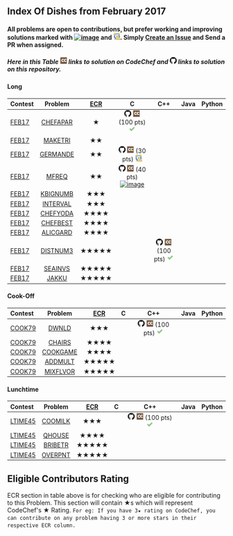 ## Index Of Dishes from February 2017

#### All problems are open to contributions, but prefer working and improving solutions marked with [![image](../img/WA.png)](#) and [![image](../img/TLE.png)](#). Simply [Create an Issue](https://github.com/iiitv/ChefLib/issues/new) and Send a PR when assigned.

##### Here in this Table [![image](../img/CC.png)](#) links to solution on CodeChef and [![image](../img/GH.png)](#) links to solution on this repository.

<a name="long"></a>
#### Long

| Contest | Problem | [ECR](#ecr) | C | C++ | Java | Python |
|:--------------|:----------------:|:----------------:|:----------------:|:----------------:|:-----------------:|:-----------------:|
| [FEB17](https://www.codechef.com/FEB17) | [CHEFAPAR](https://www.codechef.com/FEB17/problems/CHEFAPAR) | ★ | [![image](../img/GH.png)](FEB/FEB17/CHEFAPAR/CHEFAPAR.c)  [![image](../img/CC.png)](https://www.codechef.com/viewsolution/12705568) (100 pts) [![image](../img/AC.png)](#) | | | |
| [FEB17](https://www.codechef.com/FEB17) | [MAKETRI](https://www.codechef.com/FEB17/problems/MAKETRI) | ★★ | | | | |
| [FEB17](https://www.codechef.com/FEB17) | [GERMANDE](https://www.codechef.com/FEB17/problems/GERMANDE) | ★★ | [![image](../img/GH.png)](FEB/FEB17/GERMANDE/GERMANDE.c)  [![image](../img/CC.png)](https://www.codechef.com/viewsolution/12892020) (30 pts) [![image](../img/TLE.png)](#) | | | |
| [FEB17](https://www.codechef.com/FEB17) | [MFREQ](https://www.codechef.com/FEB17/problems/MFREQ) | ★★ | [![image](../img/GH.png)](FEB/FEB17/MFREQ/MFREQ.c)  [![image](../img/CC.png)](https://www.codechef.com/viewsolution/12840138) (40 pts) [![image](../img/WA.png)](#) | | | |
| [FEB17](https://www.codechef.com/FEB17) | [KBIGNUMB](https://www.codechef.com/FEB17/problems/KBIGNUMB) | ★★★ | | | | |
| [FEB17](https://www.codechef.com/FEB17) | [INTERVAL](https://www.codechef.com/FEB17/problems/INTERVAL) | ★★★ | | | | |
| [FEB17](https://www.codechef.com/FEB17) | [CHEFYODA](https://www.codechef.com/FEB17/problems/CHEFYODA) | ★★★★ | | | | |
| [FEB17](https://www.codechef.com/FEB17) | [CHEFBEST](https://www.codechef.com/FEB17/problems/CHEFBEST) | ★★★★ | | | | |
| [FEB17](https://www.codechef.com/FEB17) | [ALICGARD](https://www.codechef.com/FEB17/problems/ALICGARD) | ★★★★ | | | | |
| [FEB17](https://www.codechef.com/FEB17) | [DISTNUM3](https://www.codechef.com/FEB17/problems/DISTNUM3) | ★★★★★ | | [![image](../img/GH.png)](FEB/FEB17/DISTNUM3/DISTNUM3.cpp) [![image](../img/CC.png)](https://www.codechef.com/viewsolution/12870071) (100 pts) [![image](../img/AC.png)](#)| | |
| [FEB17](https://www.codechef.com/FEB17) | [SEAINVS](https://www.codechef.com/FEB17/problems/SEAINVS) | ★★★★★ | | | | |
| [FEB17](https://www.codechef.com/FEB17) | [JAKKU](https://www.codechef.com/FEB17/problems/JAKKU) | ★★★★★ | | | | |

<a name="cook"></a>
#### Cook-Off

| Contest | Problem | [ECR](#ecr) | C | C++ | Java | Python |
|:--------------|:----------------:|:----------------:|:----------------:|:----------------:|:-----------------:|:-----------------:|
| [COOK79](https://www.codechef.com/COOK79) | [DWNLD](https://www.codechef.com/COOK79/problems/DWNLD) | ★★★ | | [![image](../img/GH.png)](FEB/COOK79/DWNLD/DWNLD.cpp) [![image](../img/CC.png)](https://www.codechef.com/viewsolution/12895343) (100 pts) [![image](../img/AC.png)](#) | | |
| [COOK79](https://www.codechef.com/COOK79) | [CHAIRS](https://www.codechef.com/COOK79/problems/CHAIRS) | ★★★★ | | | | |
| [COOK79](https://www.codechef.com/COOK79) | [COOKGAME](https://www.codechef.com/COOK79/problems/COOKGAME) | ★★★★ | | | | |
| [COOK79](https://www.codechef.com/COOK79) | [ADDMULT](https://www.codechef.com/COOK79/problems/ADDMULT) | ★★★★★ | | | | |
| [COOK79](https://www.codechef.com/COOK79) | [MIXFLVOR](https://www.codechef.com/COOK79/problems/MIXFLVOR) | ★★★★★ | | | | |

<a name="ltime"></a>
#### Lunchtime

| Contest | Problem | [ECR](#ecr) | C | C++ | Java | Python |
|:--------------|:----------------:|:----------------:|:----------------:|:----------------:|:-----------------:|:-----------------:|
| [LTIME45](https://www.codechef.com/LTIME45) | [COOMILK](https://www.codechef.com/LTIME45/problems/COOMILK) | ★★★ | | [![image](../img/GH.png)](FEB/LTIME45/COOMILK/COOMILK.cpp) [![image](../img/CC.png)](https://www.codechef.com/viewsolution/15267617) (100 pts) [![image](../img/AC.png)](#) | | |
| [LTIME45](https://www.codechef.com/LTIME45) | [QHOUSE](https://www.codechef.com/LTIME45/problems/QHOUSE) | ★★★★ | | | | |
| [LTIME45](https://www.codechef.com/LTIME45) | [BRIBETR](https://www.codechef.com/LTIME45/problems/BRIBETR) | ★★★★★ | | | | |
| [LTIME45](https://www.codechef.com/LTIME45) | [OVERPNT](https://www.codechef.com/LTIME45/problems/OVERPNT) | ★★★★★ | | | | |


<a name="ecr"></a>
## Eligible Contributors Rating

ECR section in table above is for checking who are eligible for contributing to this Problem.
This section will contain ★s which will represent CodeChef's ★ Rating.
`For eg: If you have 3★ rating on CodeChef, you can contribute on any problem having 3 or more stars in their respective ECR column.`
